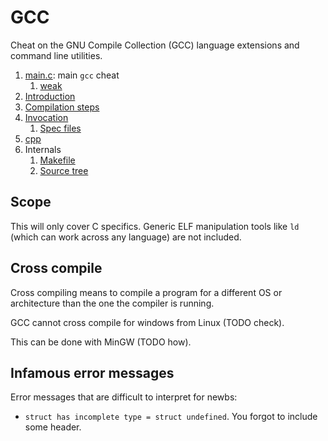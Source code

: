 # GCC

Cheat on the GNU Compile Collection (GCC) language extensions and command line utilities.

1.  [main.c](main.c): main `gcc` cheat
    1. [weak](weak/)
1.  [Introduction](introduction.md)
1.  [Compilation steps](compilation-steps.md)
1.  [Invocation](invocation.md)
    1. [Spec files](spec-files.md)
1.  [cpp](cpp.md)
1.  Internals
    1. [Makefile](makefile.md)
    1. [Source tree](source-tree.md)

## Scope

This will only cover C specifics. Generic ELF manipulation tools like `ld` (which can work across any language) are not included.

## Cross compile

Cross compiling means to compile a program for a different OS or architecture than the one the compiler is running.

GCC cannot cross compile for windows from Linux (TODO check).

This can be done with MinGW (TODO how).

## Infamous error messages

Error messages that are difficult to interpret for newbs:

- `struct has incomplete type = struct undefined`. You forgot to include some header.
